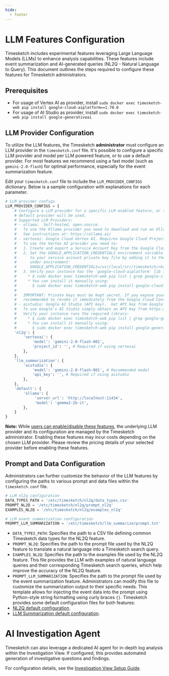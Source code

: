 ```yaml
---
hide:
  - footer
---
```


# LLM Features Configuration

Timesketch includes experimental features leveraging Large Language Models (LLMs)
to enhance analysis capabilities. These features include event summarization and
AI-generated queries (NL2Q - Natural Language to Query). This document outlines
the steps required to configure these features for Timesketch administrators.

## Prerequisites

*  For usage of Vertex AI as provider, install `sudo docker exec timesketch-web pip install google-cloud-aiplatform==1.70.0`
*  For usage of AI Studio as provider, install `sudo docker exec timesketch-web pip install google-generativeai`

## LLM Provider Configuration

To utilize the LLM features, the Timesketch **administrator** must configure an
LLM provider in the `timesketch.conf` file. It's possible to configure a specific
LLM provider and model per LLM powered feature, or to use a default provider.
For most features we recommend using a fast model (such as `gemini-2.0-flash`)
for optimal performance, especially for the event summarization feature.

Edit your `timesketch.conf` file to include the `LLM_PROVIDER_CONFIGS` dictionary.
Below is a sample configuration with explanations for each parameter.

```python
# LLM provider configs
LLM_PROVIDER_CONFIGS = {
    # Configure a LLM provider for a specific LLM enabled feature, or the
    # default provider will be used.
    # Supported LLM Providers:
    # - ollama:  Self-hosted, open-source.
    #   To use the Ollama provider you need to download and run an Ollama server.
    #   See instructions at: https://ollama.ai/
    # - vertexai: Google Cloud Vertex AI. Requires Google Cloud Project.
    #   To use the Vertex AI provider you need to:
    #   1. Create and export a Service Account Key from the Google Cloud Console.
    #   2. Set the GOOGLE_APPLICATION_CREDENTIALS environment variable to the full path
    #      to your service account private key file by adding it to the docker-compose.yml
    #      under environment:
    #      GOOGLE_APPLICATION_CREDENTIALS=/usr/local/src/timesketch/<key_file>.json
    #   3. Verify your instance has the `google-cloud-aiplatform` lib installed.
    #     * $ sudo docker exec timesketch-web pip list | grep google-cloud-aiplatform
    #     * You can install it manually using:
    #       $ sudo docker exec timesketch-web pip install google-cloud-aiplatform==1.70.0
    #
    #   IMPORTANT: Private keys must be kept secret. If you expose your private key it is
    #   recommended to revoke it immediately from the Google Cloud Console.
    # - aistudio: Google AI Studio (API key).  Get API key from Google AI Studio website.
    #   To use Google's AI Studio simply obtain an API key from https://aistudio.google.com/
    #   Verify your instance runs the required library:
    #     * $ sudo docker exec timesketch-web pip list | grep google-generativeai
    #     * You can install it manually using:
    #       $ sudo docker exec timesketch-web pip install google-generativeai==0.8.4
    'nl2q': {
        'vertexai': {
            'model': 'gemini-2.0-flash-001',
            'project_id': '', # Required if using vertexai
        },
    },
    'llm_summarization': {
        'aistudio': {
            'model': 'gemini-2.0-flash-001', # Recommended model
            'api_key': '', # Required if using aistudio
        },
    },
    'default': {
        'ollama': {
             'server_url': 'http://localhost:11434',
             'model': 'gemma2-2b-it',
        },
    }
}
```

**Note:**  While [users can enable/disable these features](../user/llm-features-user.md),
the underlying LLM provider and its configuration are managed by the Timesketch
administrator. Enabling these features may incur costs depending on the chosen
LLM provider. Please review the pricing details of your selected provider before
enabling these features.

## Prompt and Data Configuration

Administrators can further customize the behavior of the LLM features by
configuring the paths to various prompt and data files within the `timesketch.conf` file.

```python
# LLM nl2q configuration
DATA_TYPES_PATH = '/etc/timesketch/nl2q/data_types.csv'
PROMPT_NL2Q = '/etc/timesketch/nl2q/prompt_nl2q'
EXAMPLES_NL2Q = '/etc/timesketch/nl2q/examples_nl2q'

# LLM event summarization configuration
PROMPT_LLM_SUMMARIZATION = '/etc/timesketch/llm_summarize/prompt.txt'
```

*   `DATA_TYPES_PATH`: Specifies the path to a CSV file defining common Timesketch
    data types for the NL2Q feature.
*   `PROMPT_NL2Q`: Specifies the path to the prompt file used by the NL2Q feature
    to translate a natural language into a Timesketch search query.
*   `EXAMPLES_NL2Q`: Specifies the path to the examples file used by the NL2Q feature.
    This file provides the LLM with examples of natural language queries and their
    corresponding Timesketch search queries, which help improve the accuracy of the NL2Q feature.
*   `PROMPT_LLM_SUMMARIZATION`: Specifies the path to the prompt file used by the
    event summarization feature.  Administrators can modify this file to customize
    the summarization output to their specific needs. This template allows for
    injecting the event data into the prompt using Python-style string formatting
    using curly braces `{}`.
Timesketch provides some default configuration files for both features:
* [NL2Q default configuration](https://github.com/google/timesketch/tree/master/data/nl2q).
* [LLM Summarization default configuration](https://github.com/google/timesketch/tree/master/data/llm_summarize).


# AI Investigation Agent

Timesketch can also leverage a dedicated AI agent for in-depth log analysis
within the Investigation View. If configured, this provides automated generation
of investigative questions and findings.

For configuration details, see the [Investigation View Setup Guide](./investigation-view-setup.md).
